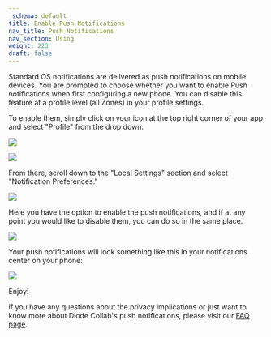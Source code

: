 ```yaml
---
_schema: default
title: Enable Push Notifications
nav_title: Push Notifications
nav_section: Using
weight: 223
draft: false
---
```

Standard OS notifications are delivered as push notifications on mobile devices. You are prompted to choose whether you want to enable Push notifications when first configuring a new phone. You can disable this feature at a profile level (all Zones) in your profile settings.

To enable them, simply click on your icon at the top right corner of your app and select "Profile" from the drop down.

![](/uploads/1st-2.png)

![](/uploads/2nd-1.png)

From there, scroll down to the "Local Settings" section and select "Notification Preferences."

![](/uploads/3rd-1.png)

Here you have the option to enable the push notifications, and if at any point you would like to disable them, you can do so in the same place.

![](/uploads/4th-1.png)

Your push notifications will look something like this in your notifications center on your phone:

![](/uploads/push-notifications-2.png)

Enjoy!

If you have any questions about the privacy implications or just want to know more about Diode Collab's push notifications, please visit our [FAQ page](https://app.docs.diode.io/docs/faq/how-do-notifications-impact-privacy/#push-notifications).

&nbsp;